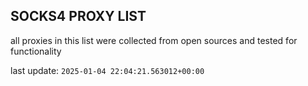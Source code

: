 ## SOCKS4 PROXY LIST

all proxies in this list were collected from open sources and tested for functionality

last update: `2025-01-04 22:04:21.563012+00:00`